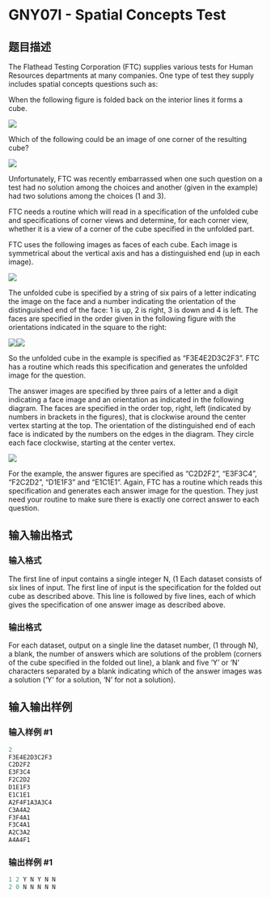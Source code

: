 # GNY07I - Spatial Concepts Test

## 题目描述

The Flathead Testing Corporation (FTC) supplies various tests for Human Resources departments at many companies. One type of test they supply includes spatial concepts questions such as:

When the following figure is folded back on the interior lines it forms a cube.

![](https://cdn.luogu.com.cn/upload/vjudge_pic/SP2531/b63fb1635fe3cee026f30607df6231017de7addb.png)

Which of the following could be an image of one corner of the resulting cube?

![](https://cdn.luogu.com.cn/upload/vjudge_pic/SP2531/8dded3d123abf9ad18be2045a07ff6ed66567f2b.png)

Unfortunately, FTC was recently embarrassed when one such question on a test had no solution among the choices and another (given in the example) had two solutions among the choices (1 and 3).

FTC needs a routine which will read in a specification of the unfolded cube and specifications of corner views and determine, for each corner view, whether it is a view of a corner of the cube specified in the unfolded part.

FTC uses the following images as faces of each cube. Each image is symmetrical about the vertical axis and has a distinguished end (up in each image).

![](https://cdn.luogu.com.cn/upload/vjudge_pic/SP2531/c2a201883eac47559cf842d567a9c005ba8db856.png)

The unfolded cube is specified by a string of six pairs of a letter indicating the image on the face and a number indicating the orientation of the distinguished end of the face: 1 is up, 2 is right, 3 is down and 4 is left. The faces are specified in the order given in the following figure with the orientations indicated in the square to the right:

![](https://cdn.luogu.com.cn/upload/vjudge_pic/SP2531/711428538587a52d16c3dec8ce2e9b2d39fbc1fa.png)![](https://cdn.luogu.com.cn/upload/vjudge_pic/SP2531/bd7a1b87f4196377a4c6c912dfe3d8b9c61a1ea2.png)

So the unfolded cube in the example is specified as “F3E4E2D3C2F3”. FTC has a routine which reads this specification and generates the unfolded image for the question.

The answer images are specified by three pairs of a letter and a digit indicating a face image and an orientation as indicated in the following diagram. The faces are specified in the order top, right, left (indicated by numbers in brackets in the figures), that is clockwise around the center vertex starting at the top. The orientation of the distinguished end of each face is indicated by the numbers on the edges in the diagram. They circle each face clockwise, starting at the center vertex.

![](https://cdn.luogu.com.cn/upload/vjudge_pic/SP2531/f1422cc1f6bfa6ea65bf8e8163c477f333d72b8b.png)

For the example, the answer figures are specified as “C2D2F2”, “E3F3C4”, “F2C2D2”, “D1E1F3” and “E1C1E1”. Again, FTC has a routine which reads this specification and generates each answer image for the question. They just need your routine to make sure there is exactly one correct answer to each question.

## 输入输出格式

### 输入格式

The first line of input contains a single integer N, (1 Each dataset consists of six lines of input. The first line of input is the specification for the folded out cube as described above. This line is followed by five lines, each of which gives the specification of one answer image as described above.

### 输出格式

For each dataset, output on a single line the dataset number, (1 through N), a blank, the number of answers which are solutions of the problem (corners of the cube specified in the folded out line), a blank and five ‘Y’ or ‘N’ characters separated by a blank indicating which of the answer images was a solution (‘Y’ for a solution, ‘N’ for not a solution).

## 输入输出样例

### 输入样例 #1

```cpp
2
F3E4E2D3C2F3
C2D2F2
E3F3C4
F2C2D2
D1E1F3
E1C1E1
A2F4F1A3A3C4
C3A4A2
F3F4A1
F3C4A1
A2C3A2
A4A4F1
```


### 输出样例 #1

```cpp
1 2 Y N Y N N
2 0 N N N N N
```


